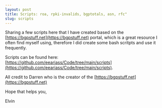 ```yaml
---
layout: post
title: Scripts: roa, rpki-invalids, bgptotals, asn, rfc" 
slug: scripts
---
```


Sharing a few scripts here that I have created based on the [https://bgpstuff.net](https://bgpstuff.net) portal, which is a great resource I often find myself using, therefore I did create some bash scritpts and use it frequently.

Scripts can be found here: [https://github.com/eeariass/Code/tree/main/scripts](https://github.com/eeariass/Code/tree/main/scripts).

All credit to Darren who is the creator of the [https://bgpstuff.net](https://bgpstuff.net)

Hope that helps you, 

Elvin
